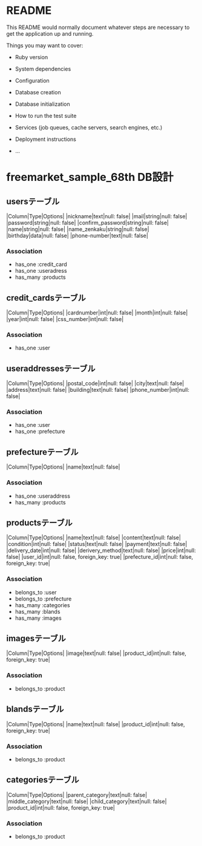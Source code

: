 # README

This README would normally document whatever steps are necessary to get the
application up and running.

Things you may want to cover:

* Ruby version

* System dependencies

* Configuration

* Database creation

* Database initialization

* How to run the test suite

* Services (job queues, cache servers, search engines, etc.)

* Deployment instructions

* ...

# freemarket_sample_68th DB設計
## usersテーブル
|Column|Type|Options|
|nickname|text|null: false|
|mail|string|null: false|
|password|string|null: false|
|confirm_password|string|null: false|
|name|string|null: false|
|name_zenkaku|string|null: false|
|birthday|data|null: false|
|phone-number|text|null: false|
### Association
- has_one :credit_card
- has_one :useradress
- has_many :products

## credit_cardsテーブル
|Column|Type|Options|
|cardnumber|int|null: false|
|month|int|null: false|
|year|int|null: false|
|css_number|int|null: false|


### Association
- has_one :user

## useraddressesテーブル
|Column|Type|Options|
|postal_code|int|null: false|
|city|text|null: false|
|address|text|null: false|
|building|text|null: false|
|phone_number|int|null: false|

### Association
- has_one :user
- has_one :prefecture


## prefectureテーブル
|Column|Type|Options|
|name|text|null: false|

### Association
- has_one :useraddress
- has_many :products

## productsテーブル
|Column|Type|Options|
|name|text|null: false|
|content|text|null: false|
|condition|int|null: false|
|status|text|null: false|
|payment|text|null: false|
|delivery_date|int|null: false|
|derivery_method|text|null: false|
|price|int|null: false|
|user_id|int|null: false, foreign_key: true|
|prefecture_id|int|null: false, foreign_key: true|

### Association
- belongs_to :user
- belongs_to :prefecture
- has_many :categories
- has_many :blands
- has_many :images

## imagesテーブル
|Column|Type|Options|
|image|text|null: false|
|product_id|int|null: false, foreign_key: true|


### Association
- belongs_to :product

## blandsテーブル
|Column|Type|Options|
|name|text|null: false|
|product_id|int|null: false, foreign_key: true|


### Association
- belongs_to :product

## categoriesテーブル
|Column|Type|Options|
|parent_category|text|null: false|
|middle_category|text|null: false|
|child_category|text|null: false|
|product_id|int|null: false, foreign_key: true|


### Association
- belongs_to :product


